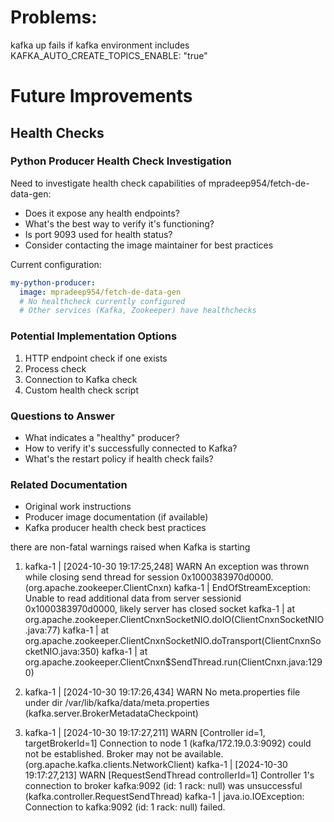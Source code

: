 # Problems:

kafka up fails if kafka environment includes 
KAFKA_AUTO_CREATE_TOPICS_ENABLE: "true"






# Future Improvements

## Health Checks

### Python Producer Health Check Investigation
Need to investigate health check capabilities of mpradeep954/fetch-de-data-gen:
- Does it expose any health endpoints?
- What's the best way to verify it's functioning?
- Is port 9093 used for health status?
- Consider contacting the image maintainer for best practices

Current configuration:
```yaml
my-python-producer:
  image: mpradeep954/fetch-de-data-gen
  # No healthcheck currently configured
  # Other services (Kafka, Zookeeper) have healthchecks
```

### Potential Implementation Options
1. HTTP endpoint check if one exists
2. Process check
3. Connection to Kafka check
4. Custom health check script

### Questions to Answer
- What indicates a "healthy" producer?
- How to verify it's successfully connected to Kafka?
- What's the restart policy if health check fails?

### Related Documentation
- Original work instructions
- Producer image documentation (if available)
- Kafka producer health check best practices



there are non-fatal warnings raised when Kafka is starting

1. kafka-1  | [2024-10-30 19:17:25,248] WARN An exception was thrown while closing send thread for session 0x1000383970d0000. (org.apache.zookeeper.ClientCnxn)
kafka-1  | EndOfStreamException: Unable to read additional data from server sessionid 0x1000383970d0000, likely server has closed socket
kafka-1  | 	at org.apache.zookeeper.ClientCnxnSocketNIO.doIO(ClientCnxnSocketNIO.java:77)
kafka-1  | 	at org.apache.zookeeper.ClientCnxnSocketNIO.doTransport(ClientCnxnSocketNIO.java:350)
kafka-1  | 	at org.apache.zookeeper.ClientCnxn$SendThread.run(ClientCnxn.java:1290)

2. kafka-1  | [2024-10-30 19:17:26,434] WARN No meta.properties file under dir /var/lib/kafka/data/meta.properties (kafka.server.BrokerMetadataCheckpoint)

3. kafka-1  | [2024-10-30 19:17:27,211] WARN [Controller id=1, targetBrokerId=1] Connection to node 1 (kafka/172.19.0.3:9092) could not be established. Broker may not be available. (org.apache.kafka.clients.NetworkClient)
kafka-1  | [2024-10-30 19:17:27,213] WARN [RequestSendThread controllerId=1] Controller 1's connection to broker kafka:9092 (id: 1 rack: null) was unsuccessful (kafka.controller.RequestSendThread)
kafka-1  | java.io.IOException: Connection to kafka:9092 (id: 1 rack: null) failed.